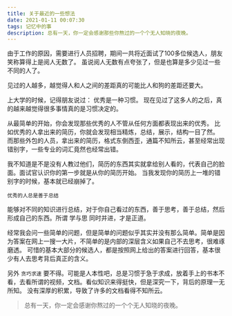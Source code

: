 ```yaml
---
title: 关于最近的一些想法
date: 2021-01-11 00:07:30
tags: 记忆中的事
description: 总有一天，你一定会感谢那些你熬过的一个个无人知晓的夜晚。
---
```


由于工作的原因，需要进行人员招聘，期间一共将近面试了100多位候选人，朋友笑称算得上是阅人无数了。
虽说阅人无数有点夸张了，但是也算是多少见过一些不同的人了。

见过的人越多，越觉得人和人之间的差距真的可能比人和狗的差距还要大。

上大学的时候，记得朋友说过： 优秀是一种习惯。
现在见过了这多人的之后，真的越来越觉得很多事情真的是习惯决定的。

从最简单的开始，你会发现那些优秀的人不管从任何方面都表现出来的优秀。
比如优秀的人拿出来的简历，你就会发现相当精炼，总结，展示，结构一目了然。
而那些外包的人员，拿出来的简历，格式东倒西歪，通篇不知所云，甚至经常出现错别字，一些专业的词汇竟然也经常出错。

我不知道是不是没有人教过他们，简历的东西其实就拿给别人看的，代表自己的脸面。面试官认识你的第一步就是从你的简历开始。
当我发现你的简历上一堆的错别字的时候，基本就已经崩掉了。

`优秀的人总是善于总结`

能够对不同的知识进行总结，对于你自己看过的东西，善于思考，善于总结，然后形成自己的东西。所谓 学与思 同时并进，才是正道。

经常我会问一些简单的问题，但是简单的问题似乎其实并没有那么简单。简单是因为答案在网上一搜一大片，不简单的是内部的深层含义如果自己不去思考，很难琢磨透。
可惜的基本大部分的候选人，都是按照网上给出的答案进行回答，基本很少有人去思考背后真正的含义。

另外 `贪巧求速` 要不得。可能是人本性吧，总是习惯于急于求成，放着手上的书本不看，去看所谓的视频，文档。看似知识来得挺快，但是深究一下，背后的原理一无所知。
没有深厚的积累，导致了许多的文档看得不知所云。

> 总有一天，你一定会感谢你熬过的一个个无人知晓的夜晚。